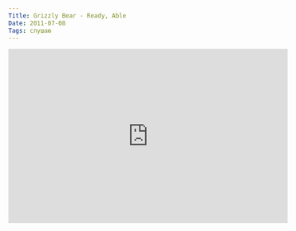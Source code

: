 ```yaml
---
Title: Grizzly Bear - Ready, Able
Date: 2011-07-08
Tags: слушаю
---
```


<div class="text"><iframe width="560" height="349" src="http://www.youtube.com/embed/Puph1hejMQE" frameborder="0" allowfullscreen="allowfullscreen"></iframe></div>